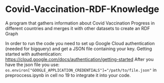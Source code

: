 # Covid-Vaccination-RDF-Knowledge
A program that gathers information about Covid Vaccination Progress in different countries and merges it with other datasets to create an RDF Graph



In order to run the code you need to set up Google Cloud authentication (needed for bigquery) and get a JSON file containing your key.
Getting started with authentication: https://cloud.google.com/docs/authentication/getting-started
After you have the json file you use:
`
os.environ["GOOGLE_APPLICATION_CREDENTIALS"]="/path/to/file.json"
`
in preproccess.ipynb in cell no 19 to integrate it into your code.
